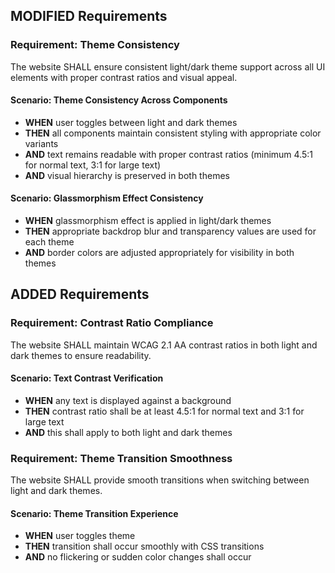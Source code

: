 ## MODIFIED Requirements
### Requirement: Theme Consistency
The website SHALL ensure consistent light/dark theme support across all UI elements with proper contrast ratios and visual appeal.

#### Scenario: Theme Consistency Across Components
- **WHEN** user toggles between light and dark themes
- **THEN** all components maintain consistent styling with appropriate color variants
- **AND** text remains readable with proper contrast ratios (minimum 4.5:1 for normal text, 3:1 for large text)
- **AND** visual hierarchy is preserved in both themes

#### Scenario: Glassmorphism Effect Consistency
- **WHEN** glassmorphism effect is applied in light/dark themes
- **THEN** appropriate backdrop blur and transparency values are used for each theme
- **AND** border colors are adjusted appropriately for visibility in both themes

## ADDED Requirements
### Requirement: Contrast Ratio Compliance
The website SHALL maintain WCAG 2.1 AA contrast ratios in both light and dark themes to ensure readability.

#### Scenario: Text Contrast Verification
- **WHEN** any text is displayed against a background
- **THEN** contrast ratio shall be at least 4.5:1 for normal text and 3:1 for large text
- **AND** this shall apply to both light and dark themes

### Requirement: Theme Transition Smoothness
The website SHALL provide smooth transitions when switching between light and dark themes.

#### Scenario: Theme Transition Experience
- **WHEN** user toggles theme
- **THEN** transition shall occur smoothly with CSS transitions
- **AND** no flickering or sudden color changes shall occur